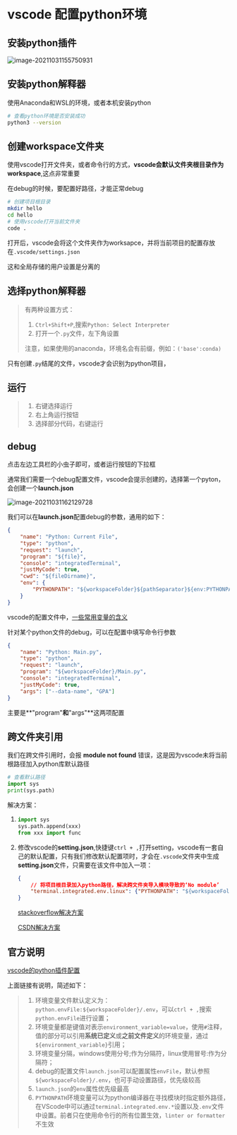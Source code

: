 # vscode 配置python环境

## 安装python插件

![image-20211031155750931](https://i.loli.net/2021/10/31/oflE5iQOMuyqkJ8.png)

## 安装python解释器

使用Anaconda和WSL的环境，或者本机安装python

```bash
# 查看python环境是否安装成功
python3 --version
```

## 创建workspace文件夹

使用vscode打开文件夹，或者命令行的方式，**vscode会默认文件夹根目录作为workspace**,这点非常重要

在debug的时候，要配置好路径，才能正常debug

```bash
# 创建项目根目录
mkdir hello
cd hello
# 使用vscode打开当前文件夹
code .
```

打开后，vscode会将这个文件夹作为worksapce，并将当前项目的配置存放在`.vscode/settings.json`

这和全局存储的用户设置是分离的

## 选择python解释器

> 有两种设置方式：
>
> 1. `Ctrl+Shift+P`,搜索`Python: Select Interpreter`
> 2. 打开一个`.py`文件，左下角设置
>
> 注意，如果使用的anaconda，环境名会有前缀，例如：`('base':conda)`

只有创建`.py`结尾的文件，vscode才会识别为python项目，

## 运行

> 1. 右键选择运行
> 2. 右上角运行按钮
> 3. 选择部分代码，右键运行

## debug

点击左边工具栏的小虫子即可，或者运行按钮的下拉框

通常我们需要一个debug配置文件，vscode会提示创建的，选择第一个pyton，会创建一个**launch.json**

![image-20211031162129728](https://i.loli.net/2021/10/31/lfhIaA74XvyujPs.png)

我们可以在**launch.json**配置debug的参数，通用的如下：

```json
{
    "name": "Python: Current File",
    "type": "python",
    "request": "launch",
    "program": "${file}",
    "console": "integratedTerminal",
    "justMyCode": true,
    "cwd": "${fileDirname}",
    "env": {
        "PYTHONPATH": "${workspaceFolder}${pathSeparator}${env:PYTHONPATH}"
    }
}
```

vscode的配置文件中，[一些常用变量的含义](https://code.visualstudio.com/docs/editor/variables-reference)

针对某个python文件的debug，可以在配置中填写命令行参数

```json
{
    "name": "Python: Main.py",
    "type": "python",
    "request": "launch",
    "program": "${workspaceFolder}/Main.py",
    "console": "integratedTerminal",
    "justMyCode": true,
    "args": ["--data-name", "GPA"]
}
```

主要是**"program"**和**"args"**这两项配置

## 跨文件夹引用

我们在跨文件引用时，会报 **module not found** 错误，这是因为vscode未将当前根路径加入python库默认路径

```python
# 查看默认路径
import sys
print(sys.path)
```

解决方案：

1. ```python
   import sys
   sys.path.append(xxx)
   from xxx import func
   ```

2. 修改vscode的**setting.json**,快捷键`ctrl + ,`打开setting，vscode有一套自己的默认配置，只有我们修改默认配置项时，才会在`.vscode`文件夹中生成**setting.json**文件，只需要在该文件中加入一项：

   ```json
   {
       // 将项目根目录加入python路径，解决跨文件夹导入模块导致的‘No module’
       "terminal.integrated.env.linux": {"PYTHONPATH": "${workspaceFolder}"}
   }
   ```

   [stackoverflow解决方案](https://stackoverflow.com/questions/53653083/how-to-correctly-set-pythonpath-for-visual-studio-code)

   [CSDN解决方案](https://dalewushuang.blog.csdn.net/article/details/119661991?spm=1001.2101.3001.6650.3&utm_medium=distribute.pc_relevant.none-task-blog-2%7Edefault%7EBlogCommendFromBaidu%7ERate-3-119661991-blog-125376794.pc_relevant_recovery_v2&depth_1-utm_source=distribute.pc_relevant.none-task-blog-2%7Edefault%7EBlogCommendFromBaidu%7ERate-3-119661991-blog-125376794.pc_relevant_recovery_v2&utm_relevant_index=6)

## 官方说明

[vscode的python插件配置](https://code.visualstudio.com/docs/python/environments)

上面链接有说明，简述如下：

> 1. 环境变量文件默认定义为：`python.envFile:${workspaceFolder}/.env`，可以`ctrl + ,`搜索`python.envFile`进行设置；
> 2. 环境变量都是键值对表示`environment_variable=value`，使用`#`注释，值的部分可以引用**系统已定义**或**之前文件定义**的环境变量，通过`${environment_variable}`引用；
> 3. 环境变量分隔，windows使用分号;作为分隔符，linux使用冒号:作为分隔符；
> 4. debug的配置文件`launch.json`可以配置属性`envFile`，默认参照`${workspaceFolder}/.env`，也可手动设置路径，优先级较高
> 5. `launch.json`的`env`属性优先级最高
> 6. `PYTHONPATH`环境变量可以为python编译器在寻找模块时指定额外路径，在VScode中可以通过`terminal.integrated.env.*`设置以及`.env`文件中设置。前者只在使用命令行的所有位置生效，`linter or formatter`不生效
